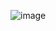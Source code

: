 
![image](https://github.com/yeoseojeong/study/assets/121150215/c29461a2-3cff-482a-9dd8-29a0e50e5322)
